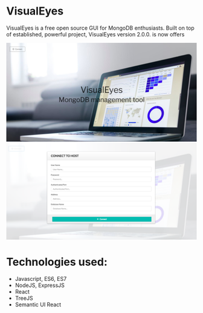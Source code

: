 # VisualEyes
VisualEyes is a free open source GUI for MongoDB enthusiasts. Built on top of established, powerful project, VisualEyes
version 2.0.0. is now offers 

![alt text](landing.png)
![alt text](modal.png)

# Technologies used:
* Javascript, ES6, ES7
* NodeJS, ExpressJS
* React
* TreeJS
* Semantic UI React


